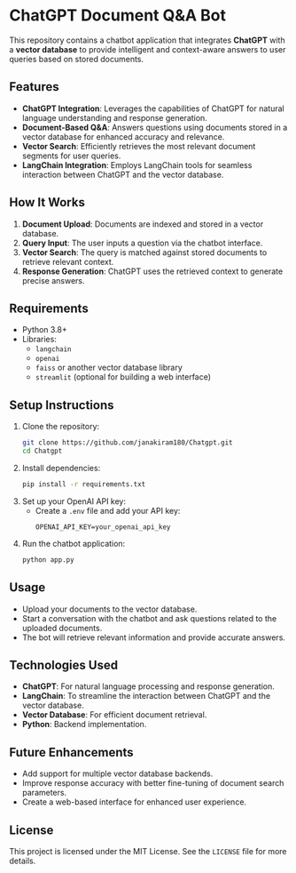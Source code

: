 

# ChatGPT Document Q&A Bot  

This repository contains a chatbot application that integrates **ChatGPT** with a **vector database** to provide intelligent and context-aware answers to user queries based on stored documents.  

## Features  
- **ChatGPT Integration**: Leverages the capabilities of ChatGPT for natural language understanding and response generation.  
- **Document-Based Q&A**: Answers questions using documents stored in a vector database for enhanced accuracy and relevance.  
- **Vector Search**: Efficiently retrieves the most relevant document segments for user queries.  
- **LangChain Integration**: Employs LangChain tools for seamless interaction between ChatGPT and the vector database.  

## How It Works  
1. **Document Upload**: Documents are indexed and stored in a vector database.  
2. **Query Input**: The user inputs a question via the chatbot interface.  
3. **Vector Search**: The query is matched against stored documents to retrieve relevant context.  
4. **Response Generation**: ChatGPT uses the retrieved context to generate precise answers.  

## Requirements  
- Python 3.8+  
- Libraries:  
  - `langchain`  
  - `openai`  
  - `faiss` or another vector database library  
  - `streamlit` (optional for building a web interface)  

## Setup Instructions  
1. Clone the repository:  
   ```bash  
   git clone https://github.com/janakiram180/Chatgpt.git  
   cd Chatgpt  
   ```  
2. Install dependencies:  
   ```bash  
   pip install -r requirements.txt  
   ```  
3. Set up your OpenAI API key:  
   - Create a `.env` file and add your API key:  
     ```  
     OPENAI_API_KEY=your_openai_api_key  
     ```  
4. Run the chatbot application:  
   ```bash  
   python app.py  
   ```  

## Usage  
- Upload your documents to the vector database.  
- Start a conversation with the chatbot and ask questions related to the uploaded documents.  
- The bot will retrieve relevant information and provide accurate answers.  

## Technologies Used  
- **ChatGPT**: For natural language processing and response generation.  
- **LangChain**: To streamline the interaction between ChatGPT and the vector database.  
- **Vector Database**: For efficient document retrieval.  
- **Python**: Backend implementation.  

## Future Enhancements  
- Add support for multiple vector database backends.  
- Improve response accuracy with better fine-tuning of document search parameters.  
- Create a web-based interface for enhanced user experience.  

## License  
This project is licensed under the MIT License. See the `LICENSE` file for more details.  

